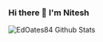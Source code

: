 ### Hi there 👋 I'm Nitesh

<!--
**EdOates84/EdOates84** is a ✨ _special_ ✨ repository because its `README.md` (this file) appears on your GitHub profile.

Here are some ideas to get you started:

- 🔭 I’m currently working on ...
- 🌱 I’m currently learning ...
- 👯 I’m looking to collaborate on ...
- 🤔 I’m looking for help with ...
- 💬 Ask me about ...
- 📫 How to reach me: ...
- 😄 Pronouns: ...
- ⚡ Fun fact: ...
-->

<img align="left" alt="EdOates84 Github Stats" src="https://github-readme-stats.vercel.app/api?username=EdOates84&show_icons=true&hide_border=true" />
